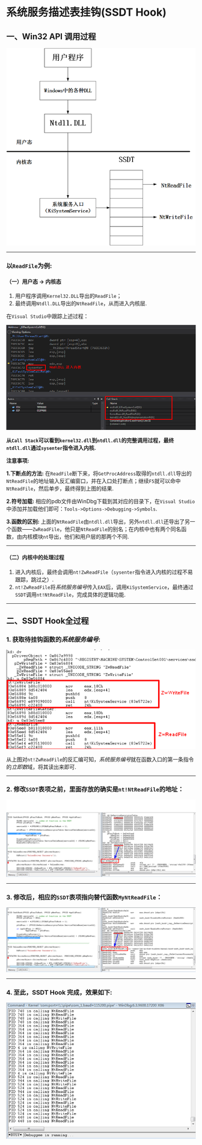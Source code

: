 # 系统服务描述表挂钩(SSDT Hook)

## 一、Win32 API 调用过程

![](screenshot/ssdt_hook/5.png)

****

### 以`ReadFile`为例:
#### （一）用户态 -> 内核态
1. 用户程序调用`Kernel32.DLL`导出的`ReadFile`；
2. 最终调用`Ntdll.DLL`导出的`NtReadFile`，从而进入内核层.

在`Visual Studio`中跟踪上述过程：

![](screenshot/ssdt_hook/6.png)

**从`Call Stack`可以看到`kernel32.dll`到`ntdll.dll`的完整调用过程，最终`ntdll.dll`通过`sysenter`指令进入内核.**

**注意事项:**

**1.下断点的方法:** 在`ReadFile`断下来，将`GetProcAddress`取得的`ntdll.dll`导出的`NtReadFile`的地址输入反汇编窗口，并在入口处打断点；继续`F5`就可以命中`NtReadFile`，然后单步，最终得到上图的结果.

**2.符号加载:** 相应的pdb文件由WinDbg下载到其对应的目录下，在`Visual Studio`中添加并加载他们即可：`Tools->Options->Debugging->Symbols`.

**3.函数的区别:** 上面的`NtReadFile`由`ntdll.dll`导出，另外`ntdll.dll`还导出了另一个函数——`ZwReadFile`，他只是`NtReadFile`的别名；在内核中也有两个同名函数，由内核模块`nt`导出，他们和用户层的那两个不同.

****

#### （二）内核中的处理过程
1. 进入内核后，最终会调用`nt!ZwReadFile`（`sysenter`指令进入内核的过程不易跟踪，跳过之）.
2. `nt!ZwReadFile`将*系统服务编号*传入`EAX`后，调用`KiSystemService`，最终通过`SSDT`调用`nt!NtReadFile`，完成具体的逻辑功能.

****

## 二、SSDT Hook全过程
### 1. 获取待挂钩函数的*系统服务编号*:

![](screenshot/ssdt_hook/1.png)

从上图对`nt!ZwReadFile`的反汇编可知，*系统服务编号*就在函数入口的第一条指令的*立即数*域，将其读出来即可.

****

### 2. 修改`SSDT`表项之前，里面存放的确实是`nt!NtReadFile`的地址：

![](screenshot/ssdt_hook/2.png)

****

### 3. 修改后，相应的`SSDT`表项指向替代函数`MyNtReadFile`：

![](screenshot/ssdt_hook/3.png)

****

### 4. 至此，SSDT Hook 完成，效果如下:

![](screenshot/ssdt_hook/4.png)